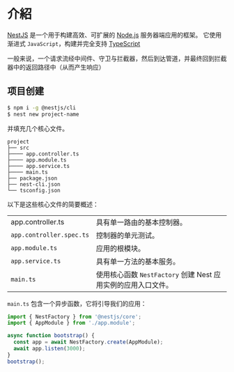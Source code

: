 # 介紹

[NestJS](https://nest.nodejs.cn/) 是一个用于构建高效、可扩展的 [Node.js](https://nodejs.cn/) 服务器端应用的框架。
它使用渐进式 `JavaScript`，构建并完全支持 [TypeScript](http://ts.nodejs.cn/)

一般来说，一个请求流经中间件、守卫与拦截器，然后到达管道，并最终回到拦截器中的返回路径中（从而产生响应）



## 项目创建

```sh
$ npm i -g @nestjs/cli
$ nest new project-name
```

并填充几个核心文件。

```
project
├── src
├──── app.controller.ts
├──── app.module.ts
├──── app.service.ts
├──── main.ts
├── package.json
├── nest-cli.json
└── tsconfig.json
```

以下是这些核心文件的简要概述：


|                          |                                                              |
| ------------------------ | ------------------------------------------------------------ |
| app.controller.ts        | 具有单一路由的基本控制器。                                   |
| `app.controller.spec.ts` | 控制器的单元测试。                                           |
| `app.module.ts`          | 应用的根模块。                                               |
| `app.service.ts`         | 具有单一方法的基本服务。                                     |
| `main.ts`                | 使用核心函数 `NestFactory` 创建 Nest 应用实例的应用入口文件。 |

`main.ts` 包含一个异步函数，它将引导我们的应用：

```ts
import { NestFactory } from '@nestjs/core';
import { AppModule } from './app.module';

async function bootstrap() {
  const app = await NestFactory.create(AppModule);
  await app.listen(3000);
}
bootstrap();
```
